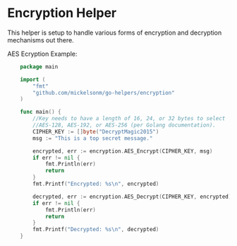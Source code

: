 Encryption Helper
==========

This helper is setup to handle various forms of encryption and decryption mechanisms out there.

AES Ecryption Example:
```go
	package main

	import (
		"fmt"
		"github.com/mickelsonm/go-helpers/encryption"
	)

	func main() {
		//Key needs to have a length of 16, 24, or 32 bytes to select
		//AES-128, AES-192, or AES-256 (per Golang documentation).
		CIPHER_KEY := []byte("DecryptMagic2015")
		msg := "This is a top secret message."

		encrypted, err := encryption.AES_Encrypt(CIPHER_KEY, msg)
		if err != nil {
			fmt.Println(err)
			return
		}
		fmt.Printf("Encrypted: %s\n", encrypted)

		decrypted, err := encryption.AES_Decrypt(CIPHER_KEY, encrypted)
		if err != nil {
			fmt.Println(err)
			return
		}
		fmt.Printf("Decrypted: %s\n", decrypted)
	}
```